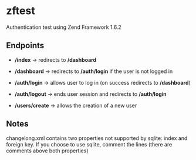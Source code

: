 # zftest

Authentication test using Zend Framework 1.6.2

## Endpoints

+ **/index** -> redirects to **/dashboard**
+ **/dashboard** -> redirects to **/auth/login** if the user is not logged in

+ **/auth/login** -> allows user to log in (on success redirects to **/dashboard**)
+ **/auth/logout** -> ends user session and redirects to **/auth/login**

+ **/users/create** -> allows the creation of a new user

## Notes
changelong.xml contains two properties not supported by sqlite: index and foreign key. If you choose to use sqlite, comment the lines (there are comments above both properties)
